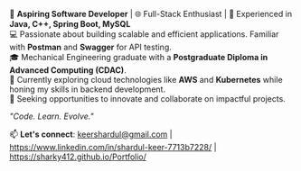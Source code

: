 🚀 **Aspiring Software Developer** | 🌐 Full-Stack Enthusiast | 🔧 Experienced in **Java, C++, Spring Boot, MySQL**  
💻 Passionate about building scalable and efficient applications. Familiar with **Postman** and **Swagger** for API testing.  
🎓 Mechanical Engineering graduate with a **Postgraduate Diploma in Advanced Computing (CDAC)**.  
🌱 Currently exploring cloud technologies like **AWS** and **Kubernetes** while honing my skills in backend development.  
📌 Seeking opportunities to innovate and collaborate on impactful projects.  

_"Code. Learn. Evolve."_  

📫 **Let's connect**: keershardul@gmail.com | https://www.linkedin.com/in/shardul-keer-7713b7228/ | https://sharky412.github.io/Portfolio/

<!---
sharky412/sharky412 is a ✨ special ✨ repository because its `README.md` (this file) appears on your GitHub profile.
You can click the Preview link to take a look at your changes.
--->
